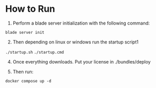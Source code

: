 # How to Run

1. Perform a blade server initialization with the following command:

```blade server init```

2. Then depending on linux or windows run the startup script1

```./startup.sh```
```./startup.cmd```

4. Once everything downloads. Put your license in ./bundles/deploy

5. Then run:

```docker compose up -d```
